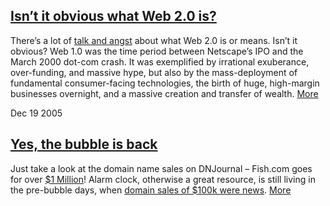 ## [Isn’t it obvious what Web 2.0 is?](https://nav.al/isnt-it-obvious-what-web-20-is)

There’s a lot of [talk and angst](http://blogs.zdnet.com/ip-telephony/?p=805) about what Web 2.0 is or means. Isn’t it obvious? Web 1.0 was the time period between Netscape’s IPO and the March 2000 dot-com crash. It was exemplified by irrational exuberance, over-funding, and massive hype, but also by the mass-deployment of fundamental consumer-facing technologies, the birth of huge, high-margin businesses overnight, and a massive creation and transfer of wealth. [More](https://nav.al/isnt-it-obvious-what-web-20-is) 

Dec 19 2005

## [Yes, the bubble is back](https://nav.al/yes-the-bubble-is-back)

Just take a look at the domain name sales on DNJournal – Fish.com goes for over [$1 Million](http://www.dnjournal.com/domainsales.htm)! Alarm clock, otherwise a great resource, is still living in the pre-bubble days, when [domain sales of $100k were news](http://www.thealarmclock.com/mt/archives/2005/12/six_figure_blog.html). [More](https://nav.al/yes-the-bubble-is-back)